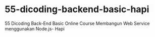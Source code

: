 # 55-dicoding-backend-basic-hapi
55 Dicoding Back-End Basic Online Course
Membangun Web Service menggunakan Node.js- Hapi